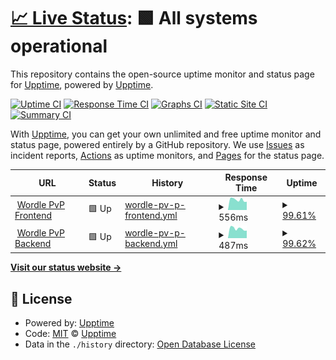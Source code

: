 # [📈 Live Status](https://flash1232.github.io/testuptime): <!--live status--> **🟩 All systems operational**

This repository contains the open-source uptime monitor and status page for [Upptime](https://flash1232.github.io/testuptime), powered by [Upptime](https://github.com/flash1232/testuptime).

[![Uptime CI](https://github.com/flash1232/testuptime/workflows/Uptime%20CI/badge.svg)](https://github.com/flash1232/testuptime/actions?query=workflow%3A%22Uptime+CI%22)
[![Response Time CI](https://github.com/flash1232/testuptime/workflows/Response%20Time%20CI/badge.svg)](https://github.com/flash1232/testuptime/actions?query=workflow%3A%22Response+Time+CI%22)
[![Graphs CI](https://github.com/flash1232/testuptime/workflows/Graphs%20CI/badge.svg)](https://github.com/flash1232/testuptime/actions?query=workflow%3A%22Graphs+CI%22)
[![Static Site CI](https://github.com/flash1232/testuptime/workflows/Static%20Site%20CI/badge.svg)](https://github.com/flash1232/testuptime/actions?query=workflow%3A%22Static+Site+CI%22)
[![Summary CI](https://github.com/flash1232/testuptime/workflows/Summary%20CI/badge.svg)](https://github.com/flash1232/testuptime/actions?query=workflow%3A%22Summary+CI%22)

With [Upptime](https://upptime.js.org), you can get your own unlimited and free uptime monitor and status page, powered entirely by a GitHub repository. We use [Issues](https://github.com/upptime/upptime/issues) as incident reports, [Actions](https://github.com/flash1232/testuptime/actions) as uptime monitors, and [Pages](https://upptime.github.io/upptime) for the status page.

<!--start: status pages-->
<!-- This summary is generated by Upptime (https://github.com/upptime/upptime) -->
<!-- Do not edit this manually, your changes will be overwritten -->
<!-- prettier-ignore -->
| URL | Status | History | Response Time | Uptime |
| --- | ------ | ------- | ------------- | ------ |
| <img alt="" src="https://icons.duckduckgo.com/ip3/wordlepvp-frontend.oxv.io.ico" height="13"> [Wordle PvP Frontend](https://wordlepvp-frontend.oxv.io) | 🟩 Up | [wordle-pv-p-frontend.yml](https://github.com/Flash1232/testuptime/commits/HEAD/history/wordle-pv-p-frontend.yml) | <details><summary><img alt="Response time graph" src="./graphs/wordle-pv-p-frontend/response-time-week.png" height="20"> 556ms</summary><br><a href="https://status.oxv.io/history/wordle-pv-p-frontend"><img alt="Response time 878" src="https://img.shields.io/endpoint?url=https%3A%2F%2Fraw.githubusercontent.com%2FFlash1232%2Ftestuptime%2FHEAD%2Fapi%2Fwordle-pv-p-frontend%2Fresponse-time.json"></a><br><a href="https://status.oxv.io/history/wordle-pv-p-frontend"><img alt="24-hour response time 593" src="https://img.shields.io/endpoint?url=https%3A%2F%2Fraw.githubusercontent.com%2FFlash1232%2Ftestuptime%2FHEAD%2Fapi%2Fwordle-pv-p-frontend%2Fresponse-time-day.json"></a><br><a href="https://status.oxv.io/history/wordle-pv-p-frontend"><img alt="7-day response time 556" src="https://img.shields.io/endpoint?url=https%3A%2F%2Fraw.githubusercontent.com%2FFlash1232%2Ftestuptime%2FHEAD%2Fapi%2Fwordle-pv-p-frontend%2Fresponse-time-week.json"></a><br><a href="https://status.oxv.io/history/wordle-pv-p-frontend"><img alt="30-day response time 588" src="https://img.shields.io/endpoint?url=https%3A%2F%2Fraw.githubusercontent.com%2FFlash1232%2Ftestuptime%2FHEAD%2Fapi%2Fwordle-pv-p-frontend%2Fresponse-time-month.json"></a><br><a href="https://status.oxv.io/history/wordle-pv-p-frontend"><img alt="1-year response time 977" src="https://img.shields.io/endpoint?url=https%3A%2F%2Fraw.githubusercontent.com%2FFlash1232%2Ftestuptime%2FHEAD%2Fapi%2Fwordle-pv-p-frontend%2Fresponse-time-year.json"></a></details> | <details><summary><a href="https://status.oxv.io/history/wordle-pv-p-frontend">99.61%</a></summary><a href="https://status.oxv.io/history/wordle-pv-p-frontend"><img alt="All-time uptime 86.00%" src="https://img.shields.io/endpoint?url=https%3A%2F%2Fraw.githubusercontent.com%2FFlash1232%2Ftestuptime%2FHEAD%2Fapi%2Fwordle-pv-p-frontend%2Fuptime.json"></a><br><a href="https://status.oxv.io/history/wordle-pv-p-frontend"><img alt="24-hour uptime 97.28%" src="https://img.shields.io/endpoint?url=https%3A%2F%2Fraw.githubusercontent.com%2FFlash1232%2Ftestuptime%2FHEAD%2Fapi%2Fwordle-pv-p-frontend%2Fuptime-day.json"></a><br><a href="https://status.oxv.io/history/wordle-pv-p-frontend"><img alt="7-day uptime 99.61%" src="https://img.shields.io/endpoint?url=https%3A%2F%2Fraw.githubusercontent.com%2FFlash1232%2Ftestuptime%2FHEAD%2Fapi%2Fwordle-pv-p-frontend%2Fuptime-week.json"></a><br><a href="https://status.oxv.io/history/wordle-pv-p-frontend"><img alt="30-day uptime 99.73%" src="https://img.shields.io/endpoint?url=https%3A%2F%2Fraw.githubusercontent.com%2FFlash1232%2Ftestuptime%2FHEAD%2Fapi%2Fwordle-pv-p-frontend%2Fuptime-month.json"></a><br><a href="https://status.oxv.io/history/wordle-pv-p-frontend"><img alt="1-year uptime 84.74%" src="https://img.shields.io/endpoint?url=https%3A%2F%2Fraw.githubusercontent.com%2FFlash1232%2Ftestuptime%2FHEAD%2Fapi%2Fwordle-pv-p-frontend%2Fuptime-year.json"></a></details>
| <img alt="" src="https://icons.duckduckgo.com/ip3/wordlepvp-backend.oxv.io.ico" height="13"> [Wordle PvP Backend](https://wordlepvp-backend.oxv.io) | 🟩 Up | [wordle-pv-p-backend.yml](https://github.com/Flash1232/testuptime/commits/HEAD/history/wordle-pv-p-backend.yml) | <details><summary><img alt="Response time graph" src="./graphs/wordle-pv-p-backend/response-time-week.png" height="20"> 487ms</summary><br><a href="https://status.oxv.io/history/wordle-pv-p-backend"><img alt="Response time 732" src="https://img.shields.io/endpoint?url=https%3A%2F%2Fraw.githubusercontent.com%2FFlash1232%2Ftestuptime%2FHEAD%2Fapi%2Fwordle-pv-p-backend%2Fresponse-time.json"></a><br><a href="https://status.oxv.io/history/wordle-pv-p-backend"><img alt="24-hour response time 669" src="https://img.shields.io/endpoint?url=https%3A%2F%2Fraw.githubusercontent.com%2FFlash1232%2Ftestuptime%2FHEAD%2Fapi%2Fwordle-pv-p-backend%2Fresponse-time-day.json"></a><br><a href="https://status.oxv.io/history/wordle-pv-p-backend"><img alt="7-day response time 487" src="https://img.shields.io/endpoint?url=https%3A%2F%2Fraw.githubusercontent.com%2FFlash1232%2Ftestuptime%2FHEAD%2Fapi%2Fwordle-pv-p-backend%2Fresponse-time-week.json"></a><br><a href="https://status.oxv.io/history/wordle-pv-p-backend"><img alt="30-day response time 495" src="https://img.shields.io/endpoint?url=https%3A%2F%2Fraw.githubusercontent.com%2FFlash1232%2Ftestuptime%2FHEAD%2Fapi%2Fwordle-pv-p-backend%2Fresponse-time-month.json"></a><br><a href="https://status.oxv.io/history/wordle-pv-p-backend"><img alt="1-year response time 799" src="https://img.shields.io/endpoint?url=https%3A%2F%2Fraw.githubusercontent.com%2FFlash1232%2Ftestuptime%2FHEAD%2Fapi%2Fwordle-pv-p-backend%2Fresponse-time-year.json"></a></details> | <details><summary><a href="https://status.oxv.io/history/wordle-pv-p-backend">99.62%</a></summary><a href="https://status.oxv.io/history/wordle-pv-p-backend"><img alt="All-time uptime 86.00%" src="https://img.shields.io/endpoint?url=https%3A%2F%2Fraw.githubusercontent.com%2FFlash1232%2Ftestuptime%2FHEAD%2Fapi%2Fwordle-pv-p-backend%2Fuptime.json"></a><br><a href="https://status.oxv.io/history/wordle-pv-p-backend"><img alt="24-hour uptime 97.31%" src="https://img.shields.io/endpoint?url=https%3A%2F%2Fraw.githubusercontent.com%2FFlash1232%2Ftestuptime%2FHEAD%2Fapi%2Fwordle-pv-p-backend%2Fuptime-day.json"></a><br><a href="https://status.oxv.io/history/wordle-pv-p-backend"><img alt="7-day uptime 99.62%" src="https://img.shields.io/endpoint?url=https%3A%2F%2Fraw.githubusercontent.com%2FFlash1232%2Ftestuptime%2FHEAD%2Fapi%2Fwordle-pv-p-backend%2Fuptime-week.json"></a><br><a href="https://status.oxv.io/history/wordle-pv-p-backend"><img alt="30-day uptime 99.73%" src="https://img.shields.io/endpoint?url=https%3A%2F%2Fraw.githubusercontent.com%2FFlash1232%2Ftestuptime%2FHEAD%2Fapi%2Fwordle-pv-p-backend%2Fuptime-month.json"></a><br><a href="https://status.oxv.io/history/wordle-pv-p-backend"><img alt="1-year uptime 84.82%" src="https://img.shields.io/endpoint?url=https%3A%2F%2Fraw.githubusercontent.com%2FFlash1232%2Ftestuptime%2FHEAD%2Fapi%2Fwordle-pv-p-backend%2Fuptime-year.json"></a></details>

<!--end: status pages-->

[**Visit our status website →**](https://flash1232.github.io/testuptime)

## 📄 License

- Powered by: [Upptime](https://github.com/upptime/upptime)
- Code: [MIT](./LICENSE) © [Upptime](https://upptime.js.org)
- Data in the `./history` directory: [Open Database License](https://opendatacommons.org/licenses/odbl/1-0/)

